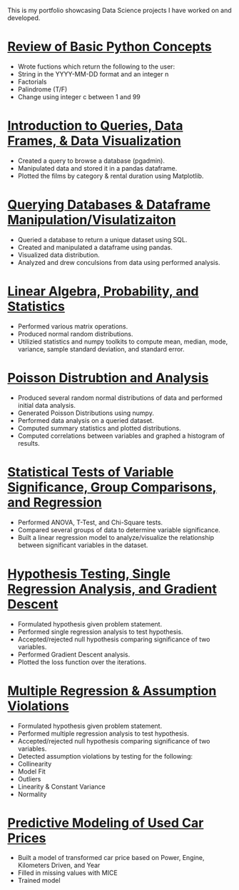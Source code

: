 This is my portfolio showcasing Data Science projects I have worked on and developed.

# [Review of Basic Python Concepts](https://github.com/NedimHodzic1/Nedim_Portfolio/tree/main/Project%201:%20Review%20of%20Basic%20Python%20Concepts)
* Wrote fuctions which return the following to the user:
* String in the YYYY-MM-DD format and an integer n
* Factorials
* Palindrome (T/F)
* Change using integer c between 1 and 99

# [Introduction to Queries, Data Frames, & Data Visualization](https://github.com/NedimHodzic1/Nedim_Portfolio/tree/main/Project%202:%20Introduction%20to%20Queries%2C%20Data%20frames%2C%20%26%20Data%20Visualization)
* Created a query to browse a database (pgadmin).
* Manipulated data and stored it in a pandas dataframe.
* Plotted the films by category & rental duration using Matplotlib.

# [Querying Databases & Dataframe Manipulation/Visulatizaiton](https://github.com/NedimHodzic1/Nedim_Portfolio/tree/main/Project%203:%20Querying%20Databases%20%26%20Dataframe%20Manipulation)
* Queried a database to return a unique dataset using SQL.
* Created and manipulated a dataframe using pandas.
* Visualized data distribution.
* Analyzed and drew conculsions from data using performed analysis. 

# [Linear Algebra, Probability, and Statistics](https://github.com/NedimHodzic1/Nedim_Portfolio/tree/main/Project%204:%20Linear%20Algebra%2C%20Probability%2C%20and%20Statistics)
* Performed various matrix operations.
* Produced normal random distributions.
* Utilizied statistics and numpy toolkits to compute mean, median, mode, variance, sample standard deviation, and standard error.

# [Poisson Distrubtion and Analysis](https://github.com/NedimHodzic1/Nedim_Portfolio/tree/main/Project%205:%20Poisson%20Distribution%20and%20Analysis)
* Produced several random normal distributions of data and performed initial data analysis. 
* Generated Poisson Distributions using numpy.
* Performed data analysis on a queried dataset.
* Computed summary statistics and plotted distributions.
* Computed correlations between variables and graphed a histogram of results. 

# [Statistical Tests of Variable Significance, Group Comparisons, and Regression](https://github.com/NedimHodzic1/Nedim_Portfolio/tree/main/Project%206:%20Statistical%20Tests%20of%20Variable%20Significance%2C%20Group%20Comparisons%2C%20and%20Regression)
* Performed ANOVA, T-Test, and Chi-Square tests.
* Compared several groups of data to determine variable significance.
* Built a linear regression model to analyze/visualize the relationship between significant variables in the dataset.

# [Hypothesis Testing, Single Regression Analysis, and Gradient Descent](https://github.com/NedimHodzic1/Nedim_Portfolio/tree/main/Project%207:%20Hypothesis%20Testing%2C%20Single%20Regression%20Analysis%2C%20and%20Gradient%20Descent)
* Formulated hypothesis given problem statement.
* Performed single regression analysis to test hypothesis. 
* Accepted/rejected null hypothesis comparing significance of two variables.
* Performed Gradient Descent analysis.
* Plotted the loss function over the iterations.

# [Multiple Regression & Assumption Violations](https://github.com/NedimHodzic1/Nedim_Portfolio/tree/main/Project%208:%20Multiple%20Regression%20%26%20Assumption%20Violations)
* Formulated hypothesis given problem statement.
* Performed multiple regression analysis to test hypothesis. 
* Accepted/rejected null hypothesis comparing significance of two variables.
* Detected assumption violations by testing for the following:
* Collinearity
* Model Fit
* Outliers
* Linearity & Constant Variance
* Normality

# [Predictive Modeling of Used Car Prices](https://github.com/NedimHodzic1/Nedim_Portfolio/tree/main/Project%208:%20Multiple%20Regression%20%26%20Assumption%20Violations)
* Built a model of transformed car price based on Power, Engine, Kilometers Driven, and Year
* Filled in missing values with MICE
* Trained model
